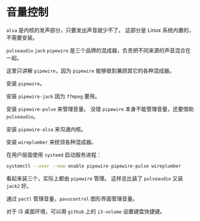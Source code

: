 
# 音量控制

`alsa` 是内核的发声部分，只要发出声音就少不了。
这部分是 Linux 系统内置的，不需要安装。

`pulseaudio` `jack` `pipewire` 是三个品牌的混成器，负责把不同来源的声音混合在一起。

这里只讲解 `pipewire`，因为 `pipewire` 能够做到兼顾其它的各种混成器。

安装 `pipewire`。

安装 `pipewire-jack` 因为 `ffmpeg` 要用。

安装 `pipewire-pulse` 来管理音量。
没错 `pipewire` 本身不能管理音量，还要借助 `pulseaudio`。

安装 `pipewire-alsa` 来沟通内核。

安装 `wireplumber` 来统领各种混成器。

在用户层面使用 `systemd` 启动服务进程：

```bash
systemctl --user --now enable pipewire pipewire-pulse wireplumber
```

看起来装三个，实际上都由 `pipewire` 管理。
这样总比装了 `pulseaudio` 又装 `jack2` 好。

通过 `pactl` 管理音量，`pavucontrol` 图形界面管理音量。

对于 i3 桌面环境，可以用 `github` 上的 `i3-volume` 设置键盘快捷键。
